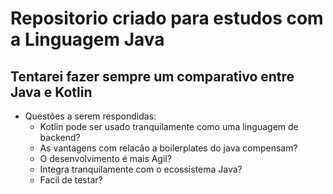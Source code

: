 # Repositorio criado para estudos com a Linguagem Java

## Tentarei fazer sempre um comparativo entre Java e Kotlin

* Questões a serem respondidas:
  - Kotlin pode ser usado tranquilamente como uma linguagem de backend?
  - As vantagens com relacão a boilerplates do java compensam?
  - O desenvolvimento é mais Agil?
  - Integra tranquilamente com o ecossistema Java?
  - Facil de testar?
